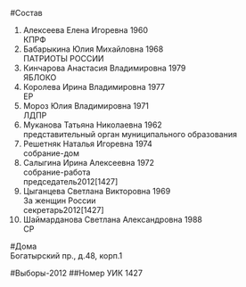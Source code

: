 #Состав
1. Алексеева Елена Игоревна 1960   
    КПРФ
2. Бабарыкина Юлия Михайловна 1968   
    ПАТРИОТЫ РОССИИ
3. Кинчарова Анастасия Владимировна 1979   
    ЯБЛОКО
4. Королева Ирина Владимировна 1977   
    ЕР
5. Мороз Юлия Владимировна 1971   
    ЛДПР
6. Муканова Татьяна Николаевна 1962   
    представительный орган муниципального образования
7. Решетняк Наталья Игоревна 1974   
    собрание-дом
8. Салыгина Ирина Алексеевна 1972   
    собрание-работа  
    председатель2012[1427]  
9. Цыганцева Светлана Викторовна 1969   
    За женщин России  
    секретарь2012[1427]  
10. Шаймарданова Светлана Александровна 1988   
    СР

#Дома  
Богатырский пр., д.48, корп.1

#Выборы-2012
##Номер УИК
1427
